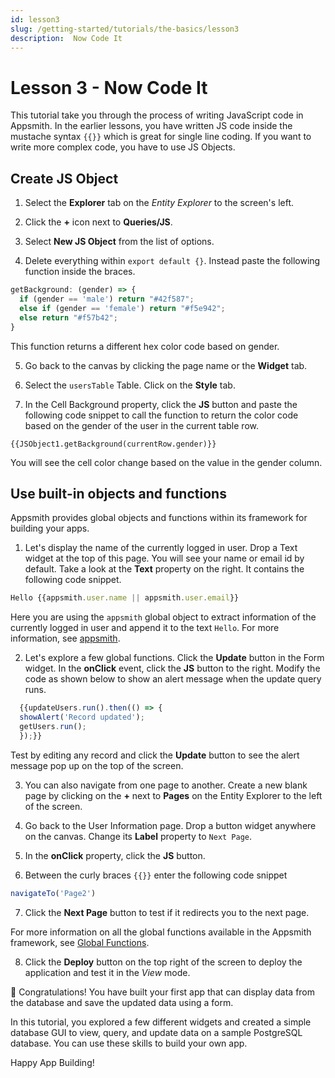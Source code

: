 ```yaml
---
id: lesson3
slug: /getting-started/tutorials/the-basics/lesson3
description:  Now Code It
---
```


# Lesson 3 - Now Code It

This tutorial take you through the process of writing JavaScript code in Appsmith. In the earlier lessons, you have written JS code inside the mustache syntax `{{}}` which is great for single line coding. If you want to write more complex code, you have to use JS Objects.

## Create JS Object

1. Select the **Explorer** tab on the *Entity Explorer* to the screen's left. 

2. Click the **+** icon next to **Queries/JS**. 

3. Select **New JS Object** from the list of options. 

4. Delete everything within `export default {}`. Instead paste the following function inside the braces.

  ```javascript
  getBackground: (gender) => {
    if (gender == 'male') return "#42f587";
    else if (gender == 'female') return "#f5e942";
    else return "#f57b42";
  }
  ```
  This function returns a different hex color code based on gender. 

5. Go back to the canvas by clicking the page name or the **Widget** tab.

6. Select the `usersTable` Table. Click on the **Style** tab.

7. In the Cell Background property, click the **JS** button and paste the following code snippet to call the function to return the color code based on the gender of the user in the current table row.

  ```
  {{JSObject1.getBackground(currentRow.gender)}}
  ```

You will see the cell color change based on the value in the gender column.

## Use built-in objects and functions

Appsmith provides global objects and functions within its framework for building your apps. 

1. Let's display the name of the currently logged in user. Drop a Text widget at the top of this page. You will see your name or email id by default. Take a look at the **Text** property on the right. It contains the following code snippet.

```javascript
Hello {{appsmith.user.name || appsmith.user.email}}
```
Here you are using the `appsmith` global object to extract information of the currently logged in user and append it to the text `Hello`. For more information, see [appsmith](/reference/appsmith-framework/context-object).

2. Let's explore a few global functions. Click the **Update** button in the Form widget. In the **onClick** event, click the **JS** button to the right. Modify the code as shown below to show an alert message when the update query runs.

```javascript
  {{updateUsers.run().then(() => {
  showAlert('Record updated');
  getUsers.run();
  });}}
```

Test by editing any record and click the **Update** button to see the alert message pop up on the top of the screen.

3. You can also navigate from one page to another. Create a new blank page by clicking on the **+** next to **Pages** on the Entity Explorer to the left of the screen.

4. Go back to the User Information page. Drop a button widget anywhere on the canvas. Change its **Label** property to `Next Page`.

5. In the **onClick** property, click the **JS** button. 

6. Between the curly braces `{{}}` enter the following code snippet

```javascript
navigateTo('Page2')
```

7. Click the **Next Page** button to test if it redirects you to the next page. 

For more information on all the global functions available in the Appsmith framework, see [Global Functions](/reference/appsmith-framework/widget-actions).


8. Click the **Deploy** button on the top right of the screen to deploy the application and test it in the *View* mode.

🚩 Congratulations! You have built your first app that can display data from the database and save the updated data using a form.

In this tutorial, you explored a few different widgets and created a simple database GUI to view, query, and update data on a sample PostgreSQL database. You can use these skills to build your own app.

Happy App Building!